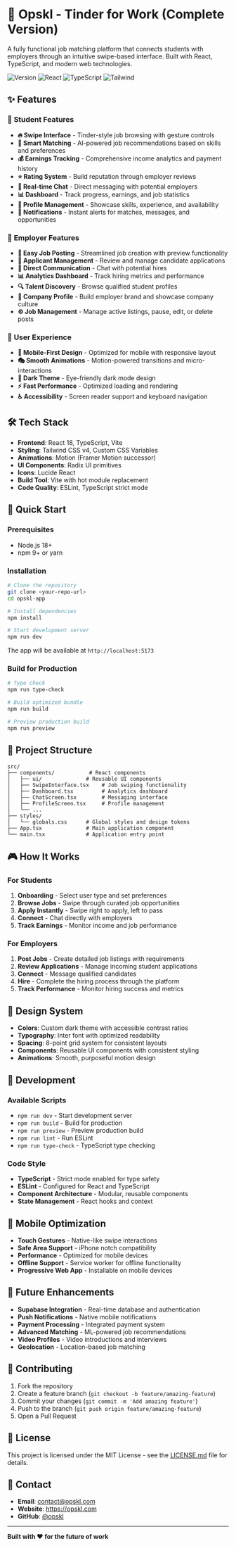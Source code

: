 # 🚀 Opskl - Tinder for Work (Complete Version)

A fully functional job matching platform that connects students with employers through an intuitive swipe-based interface. Built with React, TypeScript, and modern web technologies.

![Version](https://img.shields.io/badge/version-2.0.0-blue.svg)
![React](https://img.shields.io/badge/React-18.2.0-blue.svg)
![TypeScript](https://img.shields.io/badge/TypeScript-5.2.2-blue.svg)
![Tailwind](https://img.shields.io/badge/Tailwind-4.0.0-blue.svg)

## ✨ Features

### 🎯 **Student Features**
- **🔥 Swipe Interface** - Tinder-style job browsing with gesture controls
- **🎯 Smart Matching** - AI-powered job recommendations based on skills and preferences  
- **💰 Earnings Tracking** - Comprehensive income analytics and payment history
- **⭐ Rating System** - Build reputation through employer reviews
- **💬 Real-time Chat** - Direct messaging with potential employers
- **📊 Dashboard** - Track progress, earnings, and job statistics
- **👤 Profile Management** - Showcase skills, experience, and availability
- **🔔 Notifications** - Instant alerts for matches, messages, and opportunities

### 💼 **Employer Features**
- **📝 Easy Job Posting** - Streamlined job creation with preview functionality
- **👥 Applicant Management** - Review and manage candidate applications
- **💬 Direct Communication** - Chat with potential hires
- **📊 Analytics Dashboard** - Track hiring metrics and performance
- **🔍 Talent Discovery** - Browse qualified student profiles
- **💼 Company Profile** - Build employer brand and showcase company culture
- **⚙️ Job Management** - Manage active listings, pause, edit, or delete posts

### 🎨 **User Experience**
- **📱 Mobile-First Design** - Optimized for mobile with responsive layout
- **🎭 Smooth Animations** - Motion-powered transitions and micro-interactions
- **🌙 Dark Theme** - Eye-friendly dark mode design
- **⚡ Fast Performance** - Optimized loading and rendering
- **♿ Accessibility** - Screen reader support and keyboard navigation

## 🛠 Tech Stack

- **Frontend**: React 18, TypeScript, Vite
- **Styling**: Tailwind CSS v4, Custom CSS Variables
- **Animations**: Motion (Framer Motion successor)
- **UI Components**: Radix UI primitives
- **Icons**: Lucide React
- **Build Tool**: Vite with hot module replacement
- **Code Quality**: ESLint, TypeScript strict mode

## 🚀 Quick Start

### Prerequisites
- Node.js 18+ 
- npm 9+ or yarn

### Installation

```bash
# Clone the repository
git clone <your-repo-url>
cd opskl-app

# Install dependencies
npm install

# Start development server
npm run dev
```

The app will be available at `http://localhost:5173`

### Build for Production

```bash
# Type check
npm run type-check

# Build optimized bundle
npm run build

# Preview production build
npm run preview
```

## 📁 Project Structure

```
src/
├── components/           # React components
│   ├── ui/              # Reusable UI components
│   ├── SwipeInterface.tsx    # Job swiping functionality
│   ├── Dashboard.tsx         # Analytics dashboard
│   ├── ChatScreen.tsx        # Messaging interface
│   ├── ProfileScreen.tsx     # Profile management
│   └── ...
├── styles/
│   └── globals.css      # Global styles and design tokens
├── App.tsx              # Main application component
└── main.tsx             # Application entry point
```

## 🎮 How It Works

### For Students
1. **Onboarding** - Select user type and set preferences
2. **Browse Jobs** - Swipe through curated job opportunities
3. **Apply Instantly** - Swipe right to apply, left to pass
4. **Connect** - Chat directly with employers
5. **Track Earnings** - Monitor income and job performance

### For Employers  
1. **Post Jobs** - Create detailed job listings with requirements
2. **Review Applications** - Manage incoming student applications
3. **Connect** - Message qualified candidates
4. **Hire** - Complete the hiring process through the platform
5. **Track Performance** - Monitor hiring success and metrics

## 🎨 Design System

- **Colors**: Custom dark theme with accessible contrast ratios
- **Typography**: Inter font with optimized readability
- **Spacing**: 8-point grid system for consistent layouts
- **Components**: Reusable UI components with consistent styling
- **Animations**: Smooth, purposeful motion design

## 🔧 Development

### Available Scripts

- `npm run dev` - Start development server
- `npm run build` - Build for production
- `npm run preview` - Preview production build
- `npm run lint` - Run ESLint
- `npm run type-check` - TypeScript type checking

### Code Style

- **TypeScript** - Strict mode enabled for type safety
- **ESLint** - Configured for React and TypeScript
- **Component Architecture** - Modular, reusable components
- **State Management** - React hooks and context

## 📱 Mobile Optimization

- **Touch Gestures** - Native-like swipe interactions
- **Safe Area Support** - iPhone notch compatibility  
- **Performance** - Optimized for mobile devices
- **Offline Support** - Service worker for offline functionality
- **Progressive Web App** - Installable on mobile devices

## 🔮 Future Enhancements

- **Supabase Integration** - Real-time database and authentication
- **Push Notifications** - Native mobile notifications
- **Payment Processing** - Integrated payment system
- **Advanced Matching** - ML-powered job recommendations
- **Video Profiles** - Video introductions and interviews
- **Geolocation** - Location-based job matching

## 🤝 Contributing

1. Fork the repository
2. Create a feature branch (`git checkout -b feature/amazing-feature`)
3. Commit your changes (`git commit -m 'Add amazing feature'`)
4. Push to the branch (`git push origin feature/amazing-feature`)
5. Open a Pull Request

## 📄 License

This project is licensed under the MIT License - see the [LICENSE.md](LICENSE.md) file for details.

## 📧 Contact

- **Email**: contact@opskl.com
- **Website**: https://opskl.com
- **GitHub**: [@opskl](https://github.com/opskl)

---

**Built with ❤️ for the future of work**